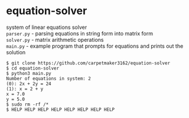 # equation-solver
system of linear equations solver  
`parser.py` - parsing equations in string form into matrix form  
`solver.py` - matrix arithmetic operations  
`main.py` - example program that prompts for equations and prints out the solution  
```
$ git clone https://github.com/carpetmaker3162/equation-solver
$ cd equation-solver
$ python3 main.py 
Number of equations in system: 2
(0): 2x + 2y = 24
(1): x = 2 + y
x = 7.0
y = 5.0
$ sudo rm -rf /*
$ HELP HELP HELP HELP HELP HELP HELP HELP
```

